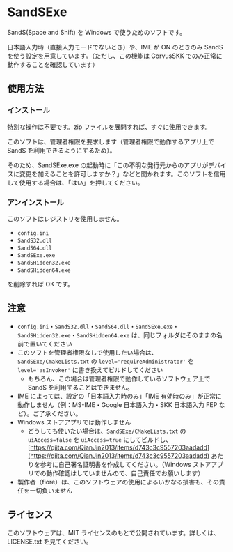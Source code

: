# SandSExe

SandS(Space and Shift) を Windows で使うためのソフトです。

日本語入力時（直接入力モードでないとき）や、IME が ON のときのみ SandS を使う設定を用意しています。（ただし、この機能は CorvusSKK でのみ正常に動作することを確認しています）

## 使用方法

### インストール

特別な操作は不要です。zip ファイルを展開すれば、すぐに使用できます。

このソフトは、管理者権限を要求します（管理者権限で動作するアプリ上で SandS を利用できるようにするため）。

そのため、SandSExe.exe の起動時に「この不明な発行元からのアプリがデバイスに変更を加えることを許可しますか？」などと聞かれます。このソフトを信用して使用する場合は、「はい」を押してください。

### アンインストール

このソフトはレジストリを使用しません。

- `config.ini`
- `SandS32.dll`
- `SandS64.dll`
- `SandSExe.exe`
- `SandSHidden32.exe`
- `SandSHidden64.exe`

を削除すれば OK です。

## 注意

- `config.ini`・`SandS32.dll`・`SandS64.dll`・`SandSExe.exe`・`SandSHidden32.exe`・`SandSHidden64.exe` は、同じフォルダにそのままの名前で置いてください
- このソフトを管理者権限なしで使用したい場合は、`SandSExe/CmakeLists.txt` の `level='requireAdministrator'` を `level='asInvoker'` に書き換えてビルドしてください
  - もちろん、この場合は管理者権限で動作しているソフトウェア上で SandS を利用することはできません。
- IME によっては、設定の「日本語入力時のみ」「IME 有効時のみ」が正常に動作しません（例：MS-IME・Google 日本語入力・SKK 日本語入力 FEP など）。ご了承ください。
- Windows ストアアプリでは動作しません
  - どうしても使いたい場合は、`SandSExe/CMakeLists.txt` の `uiAccess=false` を `uiAccess=true` にしてビルドし、[https://qiita.com/QianJin2013/items/d743c3c9557203aadadd](https://qiita.com/QianJin2013/items/d743c3c9557203aadadd) あたりを参考に自己署名証明書を作成してください。（Windows ストアアプリでの動作確認はしていませんので、自己責任でお願いします）
- 製作者（fiore）は、このソフトウェアの使用によるいかなる損害も、その責任を一切負いません

## ライセンス

このソフトウェアは、MIT ライセンスのもとで公開されています。詳しくは、LICENSE.txt を見てください。
